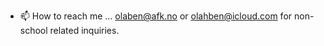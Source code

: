 
- 📫 How to reach me ... olaben@afk.no or olahben@icloud.com for non-school related inquiries.


<!---
Olahben/Olahben is a ✨ special ✨ repository because its `README.md` (this file) appears on your GitHub profile.
You can click the Preview link to take a look at your changes.
--->
